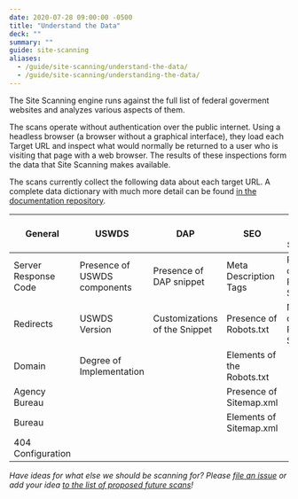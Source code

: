 ```yaml
---
date: 2020-07-28 09:00:00 -0500
title: "Understand the Data"
deck: ""
summary: ""
guide: site-scanning
aliases:
  - /guide/site-scanning/understand-the-data/
  - /guide/site-scanning/understanding-the-data/
---
```


The Site Scanning engine runs against the full list of federal goverment websites and analyzes various aspects of them.  

The scans operate without authentication over the public internet. Using a headless browser (a browser without a graphical interface), they load each Target URL and inspect what would normally be returned to a user who is visiting that page with a web browser.  The results of these inspections form the data that Site Scanning makes available. 

The scans currently collect the following data about each target URL.  A complete data dictionary with much more detail can be found [in the documentation repository](https://github.com/18F/site-scanning-documentation/blob/main/pages/data-dictionary.md).


| General  |  USWDS | DAP  | SEO  | Third Party Services  |
|---|---|---|---|---|
| Server Response Code  | Presence of USWDS components  | Presence of DAP snippet | Meta Description Tags  | Presence of Third Party Services  |
| Redirects  |  USWDS Version | Customizations of the Snippet  | Presence of Robots.txt  | Number of Third Party Services   |
| Domain  |  Degree of Implementation |   |  Elements of the Robots.txt |   |
|  Agency Bureau |   |   | Presence of Sitemap.xml  |   |
| Bureau  |   |   | Elements of Sitemap.xml  |   |
|  404 Configuration |   |   |   |   |

  
_Have ideas for what else we should be scanning for? Please [file an issue](https://github.com/18F/site-scanning/issues) or add your idea [to the list of proposed future scans](https://github.com/18F/site-scanning-documentation/blob/main/about/roadmap.md)!_
